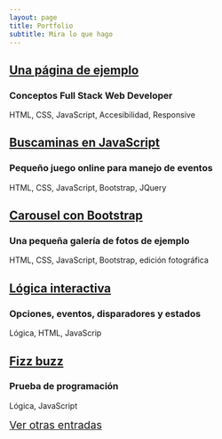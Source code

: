 ```yaml
---
layout: page
title: Portfolio
subtitle: Mira lo que hago
---
```

<div class="text-center">

<article class="post-preview">
    <h2 class="post-title"><a href="{% post_url 2022-04-23-pagina-de-ejemplo %}">Una página de ejemplo</a></h2>
    <h3 class="post-subtitle">Conceptos Full Stack Web Developer</h3>
    HTML, CSS, JavaScript, Accesibilidad, Responsive
</article>

<article class="post-preview">
    <h2 class="post-title"><a href="{% post_url 2022-04-28-buscaminas %}">Buscaminas en JavaScript</a></h2>
    <h3 class="post-subtitle">Pequeño juego online para manejo de eventos</h3>
    HTML, CSS, JavaScript, Bootstrap, JQuery  
</article>

<article class="post-preview">
    <h2 class="post-title"><a href="{% post_url 2022-04-29-galeria-carousel %}">Carousel con Bootstrap</a></h2>
    <h3 class="post-subtitle">Una pequeña galería de fotos de ejemplo</h3>
    HTML, CSS, JavaScript, Bootstrap, edición fotográfica
</article>

<article class="post-preview">
    <h2 class="post-title"><a href="{% post_url 2022-04-30-logica-interactiva %}">Lógica interactiva</a></h2>
    <h3 class="post-subtitle">Opciones, eventos, disparadores y estados</h3>
    Lógica, HTML, JavaScrip
</article>

<article class="post-preview">
    <h2 class="post-title"><a href="{% post_url 2022-04-22-fizzbuzz %}">Fizz buzz</a></h2>
    <h3 class="post-subtitle">Prueba de programación</h3>
    Lógica, JavaScript
</article>

<a href="{% link index.html %}" class="mt-5 btn btn-info text-uppercase"
style="font-family:font-family:'Open Sans', 'Helvetica Neue', Helvetica, Arial, sans-serif !important;font-size: 1.2rem;">Ver otras entradas</a>

</div>


